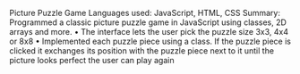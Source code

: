 Picture Puzzle Game
Languages used: JavaScript, HTML, CSS
Summary:
Programmed a classic picture puzzle game in JavaScript using classes, 2D arrays and more.
•	The interface lets the user pick the puzzle size 3x3, 4x4 or 8x8
•	Implemented each puzzle piece using a class. If the puzzle piece is clicked 
it exchanges its position with the puzzle piece next to it until the picture looks perfect the user can play again
